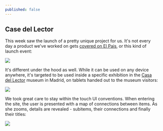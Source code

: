```yaml
---
published: false
---
```


## Case del Lector

This week saw the launch of a pretty unique project for us. It's not every day a product we've worked on gets [covered on El Pais](http://cultura.elpais.com/cultura/2014/03/05/actualidad/1394047004_090821.html), or this kind of launch event:

![](/assets/IMG_8388-2.JPG)

It's different under the hood as well. While it can be used on any device anywhere, it's targeted to be used inside a specific exhibition in the [Casa del Lector](http://casalector.fundaciongsr.com/) museum in Madrid, on tablets handed out to the museum visitors:

![](/assets/IMG_8259%20-%202.JPG)

We took great care to stay within the touch UI conventions. When entering the site, the user is presented with a map of connections between items. As she zooms, details are revealed - subitems, their connections and finally their titles:

![](/assets/cdl-map-1.gif)




